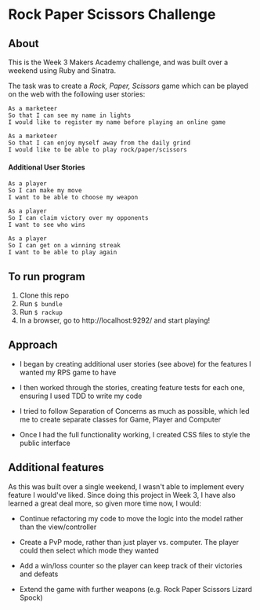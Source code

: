 # Rock Paper Scissors Challenge

About
----

This is the Week 3 Makers Academy challenge, and was built over a weekend using Ruby and Sinatra.  

The task was to create a _Rock, Paper, Scissors_ game which can be played on the web with the following user stories:

```
As a marketeer
So that I can see my name in lights
I would like to register my name before playing an online game
```
```
As a marketeer
So that I can enjoy myself away from the daily grind
I would like to be able to play rock/paper/scissors
```

#### Additional User Stories
```
As a player  
So I can make my move
I want to be able to choose my weapon
```
```
As a player
So I can claim victory over my opponents
I want to see who wins
```
```
As a player
So I can get on a winning streak
I want to be able to play again
```

To run program
---
1. Clone this repo
2. Run `$ bundle`
3. Run `$ rackup`
4. In a browser, go to http://localhost:9292/ and start playing!


Approach
----

- I began by creating additional user stories (see above) for the features I wanted my RPS game to have

- I then worked through the stories, creating feature tests for each one, ensuring I used TDD to write my code

- I tried to follow Separation of Concerns as much as possible, which led me to create separate classes for Game, Player and Computer

- Once I had the full functionality working, I created CSS files to style the public interface

Additional features
------
As this was built over a single weekend, I wasn't able to implement every feature I would've liked. Since doing this project in Week 3, I have also learned a great deal more, so given more time now, I would:
- Continue refactoring my code to move the logic into the model rather than the view/controller

- Create a PvP mode, rather than just player vs. computer. The player could then select which mode they wanted

- Add a win/loss counter so the player can keep track of their victories and defeats

- Extend the game with further weapons (e.g. Rock Paper Scissors Lizard Spock)
